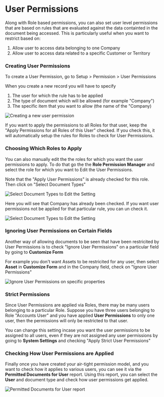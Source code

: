 <!-- add-breadcrumbs -->
# User Permissions

Along with Role based permissions, you can also set user level permissions that are based on rules that are evaluated against the data containted in the document being accessed. This is particularly useful when you want to restrict based on:

1. Allow user to access data belonging to one Company
1. Allow user to access data related to a specific Customer or Territory

### Creating User Permissions

To create a User Permission, go to Setup > Permission > User Permissions

When you create a new record you will have to specify

1. The user for which the rule has to be applied
1. The type of document which will be allowed (for example "Company")
1. The specific item that you want to allow (the name of the "Company)

<img src="{{docs_base_url}}/assets/img/users-and-permissions/user-perms/new-user-permission.png" class="screenshot" alt="Creating a new user permission">

If you want to apply the permissions to all Roles for that user, keep the "Apply Permissions for all Roles of this User" checked. If you check this, it will automatically setup the rules for Roles to check for User Permissions.

### Choosing Which Roles to Apply

You can also manually edit the the roles for which you want the user permissions to apply. To do that go the the **Role Permission Manager** and select the role for which you want to Edit the User Permissions.

Note that the "Apply User Permissions" is already checked for this role. Then click on "Select Document Types"

<img src="{{docs_base_url}}/assets/img/users-and-permissions/user-perms/select-document-types.png" class="screenshot" alt="Select Document Types to Edit the Setting">

Here you will see that Company has already been checked. If you want user permissions not be applied for that particular rule, you can un check it.

<img src="{{docs_base_url}}/assets/img/users-and-permissions/user-perms/view-selected-documents.png" class="screenshot" alt="Select Document Types to Edit the Setting">

### Ignoring User Permissions on Certain Fields

Another way of allowing documents to be seen that have been restricited by User Permissions is to check "Ignore User Permissions" on a particular field by going to **Customize Form**

For example you don't want Assets to be restricited for any user, then select **Asset** in **Customize Form** and in the Company field, check on "Ignore User Permissions"


<img src="{{docs_base_url}}/assets/img/users-and-permissions/user-perms/ignore-user-user-permissions.png" class="screenshot" alt="Ignore User Permissions on specific properties">


### Strict Permissions

Since User Permissions are applied via Roles, there may be many users belonging to a particular Role. Suppose you have three users belonging to Role "Accounts User" and you have applied **User Permissions** to only one user, then the permissions will only be restricted to that user.

You can change this setting incase you want the user permissions to be assigned to all users, even if they are not assigned any user permissions by going to **System Settings** and checking "Apply Strict User Permissions"

### Checking How User Permissions are Applied

Finally once you have created your air-tight permission model, and you want to check how it applies to various users, you can see it via the **Permitted Documents for User** report. Using this report, you can select the **User** and document type and check how user permissions get applied.

<img src="{{docs_base_url}}/assets/img/users-and-permissions/user-perms/permitted-documents.png" class="screenshot" alt="Permitted Documents for User report">

